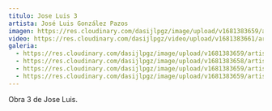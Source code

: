 ```yaml
---
titulo: Jose Luis 3
artista: José Luis González Pazos
imagen: https://res.cloudinary.com/dasijlpgz/image/upload/v1681383659/artistas/Jos%C3%A9%20Luis%20Gonz%C3%A1lez%20Pazos/Obra%203/P1050591.jpg
video: https://res.cloudinary.com/dasijlpgz/video/upload/v1681383661/artistas/Jos%C3%A9%20Luis%20Gonz%C3%A1lez%20Pazos/Obra%203/VE_Project_1-1_compressed.mp4
galeria:
  - https://res.cloudinary.com/dasijlpgz/image/upload/v1681383659/artistas/Jos%C3%A9%20Luis%20Gonz%C3%A1lez%20Pazos/Obra%203/P1050591.jpg
  - https://res.cloudinary.com/dasijlpgz/image/upload/v1681383658/artistas/Jos%C3%A9%20Luis%20Gonz%C3%A1lez%20Pazos/Obra%203/P1050590.jpg
  - https://res.cloudinary.com/dasijlpgz/image/upload/v1681383659/artistas/Jos%C3%A9%20Luis%20Gonz%C3%A1lez%20Pazos/Obra%203/P1050594.jpg
  - https://res.cloudinary.com/dasijlpgz/image/upload/v1681383659/artistas/Jos%C3%A9%20Luis%20Gonz%C3%A1lez%20Pazos/Obra%203/P1050592.jpg
---
```

O﻿bra 3 de Jose Luis.